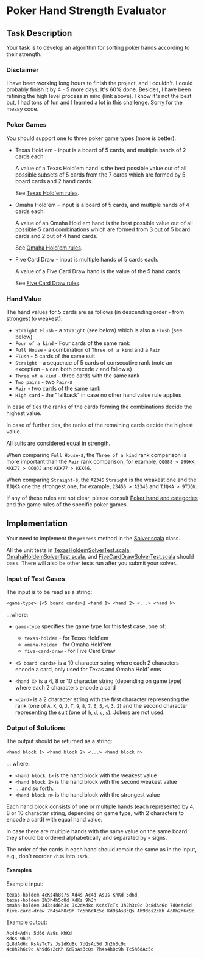 # Poker Hand Strength Evaluator

## Task Description

Your task is to develop an algorithm for sorting poker hands according to their strength.

### Disclaimer

I have been working long hours to finish the project, and I couldn't.
I could probably finish it by 4 - 5 more days. It's 60% done. Besides, I have been refining the high level process
in miro (link above). I know it's not the best but, I had tons of fun and I learned a lot in this challenge. Sorry for the messy code.

### Poker Games

You should support one to three poker game types (more is better):
* Texas Hold'em - input is a board of 5 cards, and multiple hands of 2 cards each.

  A value of a Texas Hold'em hand is the best possible value out of all possible subsets of
  5 cards from the 7 cards which are formed by 5 board cards and 2 hand cards.

  See [Texas Hold'em rules](https://en.wikipedia.org/wiki/Texas_hold_%27em).

* Omaha Hold'em - input is a board of 5 cards, and multiple hands of 4 cards each.

  A value of an Omaha Hold'em hand is the best possible value out of all possible 5 card combinations
  which are formed from 3 out of 5 board cards and 2 out of 4 hand cards.

  See [Omaha Hold'em rules](https://en.wikipedia.org/wiki/Omaha_hold_%27em).

* Five Card Draw - input is multiple hands of 5 cards each.

  A value of a Five Card Draw hand is the value of the 5 hand cards.

  See [Five Card Draw rules](https://en.wikipedia.org/wiki/Five-card_draw).

### Hand Value

The hand values for 5 cards are as follows (in descending order - from strongest to weakest):

* `Straight Flush` - a `Straight` (see below) which is also a `Flush` (see below)
* `Four of a kind` - Four cards of the same rank
* `Full House` - a combination of `Three of a kind` and a `Pair`
* `Flush` - 5 cards of the same suit
* `Straight` - a sequence of 5 cards of consecutive rank (note an exception - `A` can both precede `2` and follow `K`)
* `Three of a kind` - three cards with the same rank
* `Two pairs` - two `Pair`-s
* `Pair` - two cards of the same rank
* `High card` - the "fallback" in case no other hand value rule applies

In case of ties the ranks of the cards forming the combinations decide the highest value.

In case of further ties, the ranks of the remaining cards decide the highest value.

All suits are considered equal in strength.

When comparing `Full House`-s, the `Three of a kind` rank comparison is more important than the `Pair` rank
comparison, for example, `QQQ88 > 999KK`, `KKK77 > QQQJJ` and `KKK77 > KKK66`.

When comparing `Straight`-s, the `A2345` `Straight` is the weakest one and the `TJQKA` one the strongest one,
for example, `23456 > A2345` and `TJQKA > 9TJQK`.

If any of these rules are not clear, please consult [Poker hand and categories](https://en.wikipedia.org/wiki/List_of_poker_hands#Hand-ranking_categories) and
the game rules of the specific poker games.

## Implementation

Your need to implement the `process` method in the [Solver.scala](src/main/scala/com/evolution/bootcamp/assignment/poker/Solver.scala)
class.

All the unit tests in [TexasHoldemSolverTest.scala](src/test/scala/com/evolution/bootcamp/assignment/poker/TexasHoldemSolverTest.scala), [OmahaHoldemSolverTest.scala](src/test/scala/com/evolution/bootcamp/assignment/poker/OmahaHoldemSolverTest.scala), and [FiveCardDrawSolverTest.scala](src/test/scala/com/evolution/bootcamp/assignment/poker/FiveCardDrawSolverTest.scala) should pass. There will also be other tests run after you submit your solver. 

### Input of Test Cases

The input is to be read as a string:

```
<game-type> [<5 board cards>] <hand 1> <hand 2> <...> <hand N>
```

...where:

* `game-type` specifies the game type for this test case, one of:
  * `texas-holdem` - for Texas Hold'em
  * `omaha-holdem` - for Omaha Hold'em
  * `five-card-draw` - for Five Card Draw

* `<5 board cards>` is a 10 character string where each 2 characters encode a card, only used for Texas and
  Omaha Hold' ems

* `<hand X>` is a 4, 8 or 10 character string (depending on game type) where each 2 characters encode a card
* `<card>` is a 2 character string with the first character representing the rank
  (one of `A`, `K`, `Q`, `J`, `T`, `9`, `8`, `7`, `6`, `5`, `4`, `3`, `2`) and the second character representing
  the suit (one of `h`, `d`, `c`, `s`). Jokers are not used.

### Output of Solutions

The output should be returned as a string:

```
<hand block 1> <hand block 2> <...> <hand block n>
```
... where:

* `<hand block 1>` is the hand block with the weakest value
* `<hand block 2>` is the hand block with the second weakest value
* ... and so forth.
* `<hand block n>` is the hand block with the strongest value

Each hand block consists of one or multiple hands (each represented by 4, 8 or 10 character string, depending
on game type, with 2 characters to encode a card) with equal hand value.

In case there are multiple hands with the same value on the same board they should be ordered alphabetically
and separated by `=` signs.

The order of the cards in each hand should remain the same as in the input, e.g., don't reorder `2h3s` into
`3s2h`.

#### Examples

Example input:
```
texas-holdem 4cKs4h8s7s Ad4s Ac4d As9s KhKd 5d6d
texas-holdem 2h3h4h5d8d KdKs 9hJh
omaha-holdem 3d3s4d6hJc Js2dKd8c KsAsTcTs Jh2h3c9c Qc8dAd6c 7dQsAc5d
five-card-draw 7h4s4h8c9h Tc5h6dAc5c Kd9sAs3cQs Ah9d6s2cKh 4c8h2h6c9c
```

Example output:
```
Ac4d=Ad4s 5d6d As9s KhKd
KdKs 9hJh
Qc8dAd6c KsAsTcTs Js2dKd8c 7dQsAc5d Jh2h3c9c
4c8h2h6c9c Ah9d6s2cKh Kd9sAs3cQs 7h4s4h8c9h Tc5h6dAc5c
```
